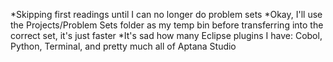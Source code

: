 *Skipping first readings until I can no longer do problem sets
*Okay, I'll use the Projects/Problem Sets folder as my temp bin before transferring into the correct set, it's just faster
*It's sad how many Eclipse plugins I have: Cobol, Python, Terminal, and pretty much all of Aptana Studio